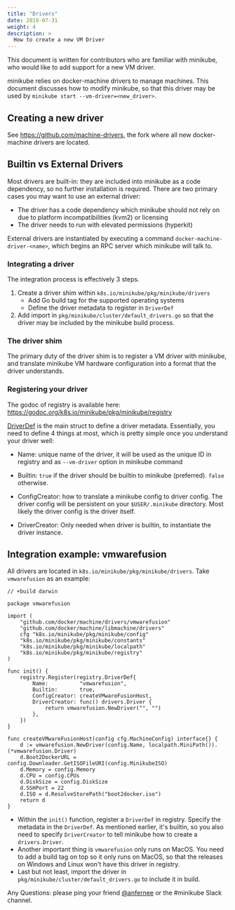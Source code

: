 ```yaml
---
title: "Drivers"
date: 2019-07-31
weight: 4
description: >
  How to create a new VM Driver
---
```


This document is written for contributors who are familiar with minikube, who would like to add support for a new VM driver.

minikube relies on docker-machine drivers to manage machines. This document discusses how to modify minikube, so that this driver may be used by `minikube start --vm-driver=<new_driver>`. 

## Creating a new driver

See https://github.com/machine-drivers, the fork where all new docker-machine drivers are located.

## Builtin vs External Drivers

Most drivers are built-in: they are included into minikube as a code dependency, so no further
installation is required. There are two primary cases you may want to use an external driver:

- The driver has a code dependency which minikube should not rely on due to platform incompatibilities (kvm2) or licensing
- The driver needs to run with elevated permissions (hyperkit)

External drivers are instantiated by executing a command `docker-machine-driver-<name>`, which begins an RPC server which minikube will talk to.

### Integrating a driver

The integration process is effectively 3 steps.

1. Create a driver shim within `k8s.io/minikube/pkg/minikube/drivers`
   - Add Go build tag for the supported operating systems
   - Define the driver metadata to register in `DriverDef`
2. Add import in `pkg/minikube/cluster/default_drivers.go` so that the driver may be included by the minikube build process.

### The driver shim

The primary duty of the driver shim is to register a VM driver with minikube, and translate minikube VM hardware configuration into a format that the driver understands. 

### Registering your driver

The godoc of registry is available here: <https://godoc.org/k8s.io/minikube/pkg/minikube/registry>

[DriverDef](https://godoc.org/k8s.io/minikube/pkg/minikube/registry#DriverDef) is the main
struct to define a driver metadata. Essentially, you need to define 4 things at most, which is
pretty simple once you understand your driver well:

- Name: unique name of the driver, it will be used as the unique ID in registry and as
`--vm-driver` option in minikube command

- Builtin: `true` if the driver should be builtin to minikube (preferred). `false` otherwise.

- ConfigCreator: how to translate a minikube config to driver config. The driver config will be persistent
on your `$USER/.minikube` directory. Most likely the driver config is the driver itself.

- DriverCreator: Only needed when driver is builtin, to instantiate the driver instance.


## Integration example: vmwarefusion

All drivers are located in `k8s.io/minikube/pkg/minikube/drivers`. Take `vmwarefusion` as an example:

```golang
// +build darwin

package vmwarefusion

import (
    "github.com/docker/machine/drivers/vmwarefusion"
    "github.com/docker/machine/libmachine/drivers"
    cfg "k8s.io/minikube/pkg/minikube/config"
    "k8s.io/minikube/pkg/minikube/constants"
    "k8s.io/minikube/pkg/minikube/localpath"
    "k8s.io/minikube/pkg/minikube/registry"
)

func init() {
    registry.Register(registry.DriverDef{
        Name:          "vmwarefusion",
        Builtin:       true,
        ConfigCreator: createVMwareFusionHost,
        DriverCreator: func() drivers.Driver {
            return vmwarefusion.NewDriver("", "")
        },
    })
}

func createVMwareFusionHost(config cfg.MachineConfig) interface{} {
    d := vmwarefusion.NewDriver(config.Name, localpath.MiniPath()).(*vmwarefusion.Driver)
    d.Boot2DockerURL = config.Downloader.GetISOFileURI(config.MinikubeISO)
    d.Memory = config.Memory
    d.CPU = config.CPUs
    d.DiskSize = config.DiskSize
    d.SSHPort = 22
    d.ISO = d.ResolveStorePath("boot2docker.iso")
    return d
}
```

- Within the `init()` function, register a `DriverDef` in registry. Specify the metadata in the `DriverDef`. As mentioned
earlier, it's builtin, so you also need to specify `DriverCreator` to tell minikube how to create a `drivers.Driver`.
- Another important thing is `vmwarefusion` only runs on MacOS. You need to add a build tag on top so it only
runs on MacOS, so that the releases on Windows and Linux won't have this driver in registry.
- Last but not least, import the driver in `pkg/minikube/cluster/default_drivers.go` to include it in build.



Any Questions: please ping your friend [@anfernee](https://github.com/anfernee) or the #minikube Slack channel.

